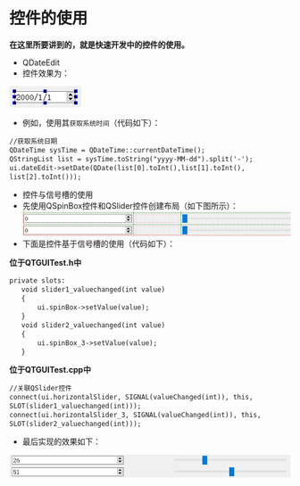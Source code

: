 # 控件的使用
**在这里所要讲到的，就是快速开发中的控件的使用。**

+ QDateEdit
 + 控件效果为：

 ![](./image/dateEdit.png)

 + 例如，使用其`获取系统时间`（代码如下）：

 ```
 //获取系统日期
 QDateTime sysTime = QDateTime::currentDateTime();
 QStringList list = sysTime.toString("yyyy-MM-dd").split('-');
 ui.dateEdit->setDate(QDate(list[0].toInt(),list[1].toInt(), list[2].toInt()));
 ```

+ 控件与信号槽的使用
 + 先使用QSpinBox控件和QSlider控件创建布局（如下图所示）：
 ![](./image/SpinBox.png)
 + 下面是控件基于信号槽的使用（代码如下）：

 **位于QTGUITest.h中**

 ```
 private slots:
	void slider1_valuechanged(int value)
	{
		ui.spinBox->setValue(value);
	}
	void slider2_valuechanged(int value)
	{
		ui.spinBox_3->setValue(value);
	}
 ```

 **位于QTGUITest.cpp中**

 ```
 //关联QSlider控件
 connect(ui.horizontalSlider, SIGNAL(valueChanged(int)), this, SLOT(slider1_valuechanged(int)));
 connect(ui.horizontalSlider_3, SIGNAL(valueChanged(int)), this, SLOT(slider2_valuechanged(int)));
 ```

 + 最后实现的效果如下：

 ![](./image/QSpinBoxFinish.png)
